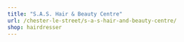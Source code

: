 ```yaml
---
title: "S.A.S. Hair & Beauty Centre"
url: /chester-le-street/s-a-s-hair-and-beauty-centre/
shop: hairdresser
---
```

